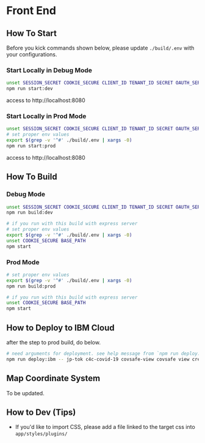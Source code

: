 # Front End

## How To Start

Before you kick commands shown below, please update `./build/.env` with your configurations.

### Start Locally in Debug Mode

```sh
unset SESSION_SECRET COOKIE_SECURE CLIENT_ID TENANT_ID SECRET OAUTH_SERVER_URL REDIRECT_URI BASE_PATH
npm run start:dev
```

access to http://localhost:8080

### Start Locally in Prod Mode

```sh
unset SESSION_SECRET COOKIE_SECURE CLIENT_ID TENANT_ID SECRET OAUTH_SERVER_URL REDIRECT_URI BASE_PATH
# set proper env values
export $(grep -v '^#' ./build/.env | xargs -0)
npm run start:prod
```

access to http://localhost:8080

## How To Build

### Debug Mode

```sh
unset SESSION_SECRET COOKIE_SECURE CLIENT_ID TENANT_ID SECRET OAUTH_SERVER_URL REDIRECT_URI BASE_PATH
npm run build:dev

# if you run with this build with express server
# set proper env values
export $(grep -v '^#' ./build/.env | xargs -0)
unset COOKIE_SECURE BASE_PATH
npm start
```

### Prod Mode

```sh
# set proper env values
export $(grep -v '^#' ./build/.env | xargs -0)
npm run build:prod

# if you run with this build with express server
unset COOKIE_SECURE BASE_PATH
npm start
```

## How to Deploy to IBM Cloud

after the step to prod build, do below.

```sh
# need arguments for deployment. see help message from `npm run deploy:ibm`
npm run deploy:ibm -- jp-tok c4c-covid-19 covsafe-view covsafe view create
```

## Map Coordinate System

To be updated.

## How to Dev (Tips)

- If you'd like to import CSS, please add a file linked to the target css into `app/styles/plugins/`

